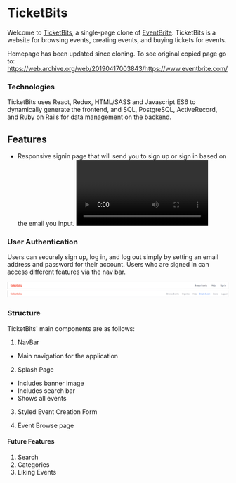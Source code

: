 # TicketBits

Welcome to [TicketBits](https://ticketbits.herokuapp.com/), a single-page clone of [EventBrite](https://www.eventbrite.com/). TicketBits is a website for browsing events, creating events, and buying tickets for events.

Homepage has been updated since cloning. To see original copied page go to: https://web.archive.org/web/20190417003843/https://www.eventbrite.com/

### Technologies
TicketBits uses React, Redux, HTML/SASS and Javascript ES6 to dynamically generate the frontend, and SQL, PostgreSQL, ActiveRecord, and Ruby on Rails for data management on the backend.

## Features

+ Responsive signin page that will send you to sign up or sign in based on the email you input. 
![sign in](https://github.com/rainrues/ticketbits/blob/master/app/assets/images/Sign%20in%20Recording%20(1)%20(1).mov?raw=true)

### User Authentication
Users can securely sign up, log in, and log out simply by setting an email address and password for their account.
Users who are signed in can access different features via the nav bar.

![signed out](https://github.com/rainrues/ticketbits/blob/Master/app/assets/images/NavBarSignedOut.png?raw=true)
![signed in](https://github.com/rainrues/ticketbits/blob/Master/app/assets/images/NavBarSignedIn.png?raw=true)

### Structure
TicketBits' main components are as follows:

1. NavBar
  - Main navigation for the application
2. Splash Page
  - Includes banner image
  - Includes search bar
  - Shows all events
  
3. Styled Event Creation Form

4. Event Browse page

#### Future Features

1. Search
2. Categories
3. Liking Events
